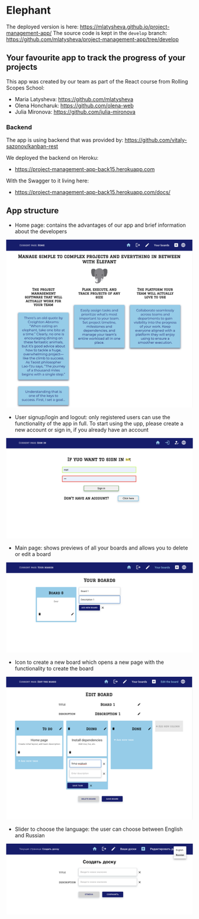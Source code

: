# Elephant

The deployed version is here: https://mlatysheva.github.io/project-management-app/
The source code is kept in the `develop` branch: https://github.com/mlatysheva/project-management-app/tree/develop 
## Your favourite app to track the progress of your projects

This app was created by our team as part of the React course from Rolling Scopes School:
- Maria Latysheva: https://github.com/mlatysheva 
- Olena Honcharuk: https://github.com/olena-web 
- Julia Mironova: https://github.com/julia-mironova 
### Backend

The app is using backend that was provided by: 
https://github.com/vitaly-sazonov/kanban-rest  

We deployed the backend on Heroku:

* https://project-management-app-back15.herokuapp.com

With the Swagger to it living here:

* https://project-management-app-back15.herokuapp.com/docs/ 

## App structure

- Home page: contains the advantages of our app and brief information about the developers

![](https://raw.githubusercontent.com/mlatysheva/project-management-app/main/screenshot_home.png)

- User signup/login and logout: only registered users can use the functionality of the app in full. To start using the upp, please create a new account or sign in, if you already have an account

![](https://raw.githubusercontent.com/mlatysheva/project-management-app/main/screenshot_signin.png)

- Main page: shows previews of all your boards and allows you to delete or edit a board


![](https://raw.githubusercontent.com/mlatysheva/project-management-app/main/screenshot_mainroute.png)


- Icon to create a new board which opens a new page with the functionality to create the board

![](https://raw.githubusercontent.com/mlatysheva/project-management-app/main/screenshot_boardroute.png)

- Slider to choose the language: the user can choose between English and Russian

![](https://raw.githubusercontent.com/mlatysheva/project-management-app/main/screenshot_language_localisation.png)



